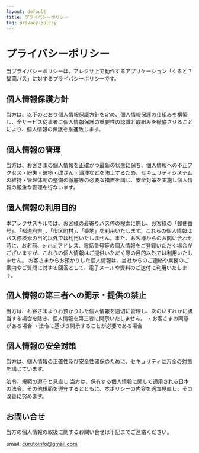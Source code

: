 ```yaml
---
layout: default
title: プライバシーポリシー
tag: privacy-policy
---
```


# プライバシーポリシー

当プライバシーポリシーは、アレクサ上で動作するアプリケーション「くると？福岡バス」に対するプライバシーポリシーです。

## 個人情報保護方針
当方は、以下のとおり個人情報保護方針を定め、個人情報保護の仕組みを構築し、全サービス従事者に個人情報保護の重要性の認識と取組みを徹底させることにより、個人情報の保護を推進致します。

## 個人情報の管理
当方は、お客さまの個人情報を正確かつ最新の状態に保ち、個人情報への不正アクセス・紛失・破損・改ざん・漏洩などを防止するため、セキュリティシステムの維持・管理体制の整備の徹底等の必要な措置を講じ、安全対策を実施し個人情報の厳重な管理を行ないます。

## 個人情報の利用目的
本アレクサスキルでは、お客様の最寄りバス停の検索に際し、お客様の「郵便番号」、「都道府県」、「市区町村」、「番地」を利用いたします。これらの個人情報はバス停検索の目的以外では利用いたしません。また、お客様からのお問い合わせ時に、お名前、e-mailアドレス、電話番号等の個人情報をご登録いただく場合がございますが、これらの個人情報はご提供いただく際の目的以外では利用いたしません。
お客さまからお預かりした個人情報は、当社からのご連絡や業務のご案内やご質問に対する回答として、電子メールや資料のご送付に利用いたします。

## 個人情報の第三者への開示・提供の禁止
当方は、お客さまよりお預かりした個人情報を適切に管理し、次のいずれかに該当する場合を除き、個人情報を第三者に開示いたしません。
・お客さまの同意がある場合
・法令に基づき開示することが必要である場合

## 個人情報の安全対策
当方は、個人情報の正確性及び安全性確保のために、セキュリティに万全の対策を講じています。

法令、規範の遵守と見直し
当方は、保有する個人情報に関して適用される日本の法令、その他規範を遵守するとともに、本ポリシーの内容を適宜見直し、その改善に努めます。

## お問い合せ
当方の個人情報の取扱に関するお問い合せは下記までご連絡ください。

email: curutoinfo@gmail.com

